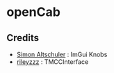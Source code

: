 # openCab
 
## Credits
* [Simon Altschuler](https://github.com/altschuler/imgui-knobs) : ImGui Knobs
* [rileyzzz](https://github.com/rileyzzz/TMCCInterface) : TMCCInterface
